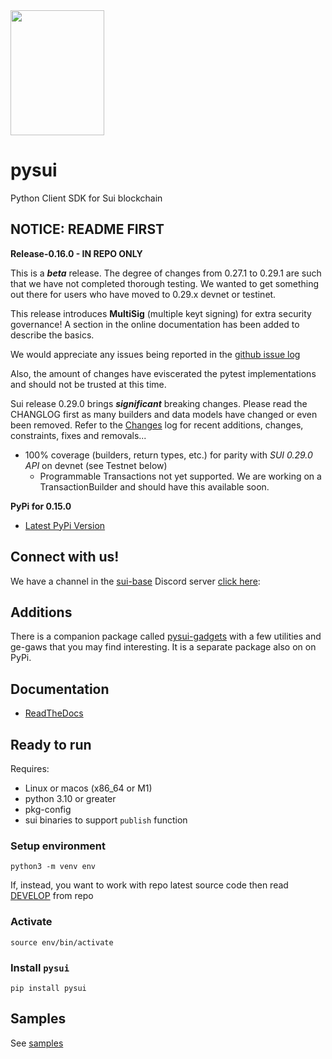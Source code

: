 <img src="https://raw.githubusercontent.com/FrankC01/pysui/main/images//pysui_logo_color.png" width="150" height="200"/>

# pysui

Python Client SDK for Sui blockchain

## **NOTICE: README FIRST**

**Release-0.16.0 - IN REPO ONLY**

This is a _**beta**_ release. The degree of changes from 0.27.1 to 0.29.1 are such that we have not completed thorough testing. We wanted to get something out there for users who have moved to 0.29.x devnet or testinet.

This release introduces **MultiSig** (multiple keyt signing) for extra security governance! A section in the online
documentation has been added to describe the basics.

We would appreciate any issues being reported in the [github issue log](https://github.com/FrankC01/pysui/issues)

Also, the amount of changes have eviscerated the pytest implementations and should not be trusted at this time.

Sui release 0.29.0 brings **_significant_** breaking changes. Please read the CHANGLOG first as many builders and data models have changed or even been removed. Refer to the [Changes](https://github.com/FrankC01/pysui/blob/main/CHANGELOG.md) log for recent additions, changes, constraints, fixes and removals...

- 100% coverage (builders, return types, etc.) for parity with _SUI 0.29.0 API_ on devnet (see Testnet below)
  - Programmable Transactions not yet supported. We are working on a TransactionBuilder and should have this available soon.

**PyPi for 0.15.0**

- [Latest PyPi Version](https://pypi.org/project/pysui/)

## Connect with us!

We have a channel in the [sui-base](https://github.com/sui-base/sui-base) Discord server [click here](https://discord.com/invite/Erb6SwsVbH):

## Additions

There is a companion package called [pysui-gadgets](https://github.com/FrankC01/pysui_gadgets) with a few utilities and ge-gaws that
you may find interesting. It is a separate package also on on PyPi.

## Documentation

- [ReadTheDocs](https://pysui.readthedocs.io/en/latest/index.html)

## Ready to run

Requires:

- Linux or macos (x86_64 or M1)
- python 3.10 or greater
- pkg-config
- sui binaries to support `publish` function

### Setup environment

`python3 -m venv env`

If, instead, you want to work with repo latest source code then read [DEVELOP](https://github.com/FrankC01/pysui/blob/main/DEVELOP.md) from repo

### Activate

`source env/bin/activate`

### Install `pysui`

`pip install pysui`

## Samples

See [samples](https://github.com/FrankC01/pysui/blob/main/samples/README.md)
